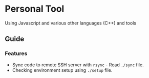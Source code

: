 # Personal Tool

Using Javascript and various other languages (C++) and tools

## Guide

### Features

- Sync code to remote SSH server with `rsync` - Read `./sync` file.
- Checking environment setup using `./setup` file.
